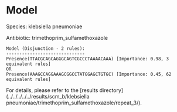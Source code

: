 
# Model

Species: klebsiella pneumoniae

Antibiotic: trimethoprim_sulfamethoxazole

```
Model (Disjunction - 2 rules):
------------------------------
Presence(TTACGCAGCAGGGCAGTCGCCCTAAAACAAA) [Importance: 0.98, 3 equivalent rules]
OR
Presence(AAAGCCAGGAAAGCGGCCTATGGAGCTGTGC) [Importance: 0.45, 62 equivalent rules]

```

For details, please refer to the [results directory](../../../../../results/scm_b/klebsiella pneumoniae/trimethoprim_sulfamethoxazole/repeat_3/).

